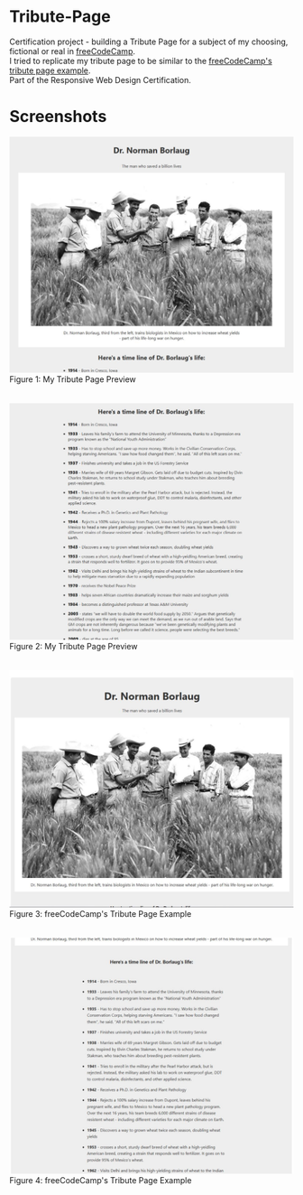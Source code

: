 # Tribute-Page
Certification project - building a Tribute Page for a subject of my choosing, fictional or real in <a href="https://www.freecodecamp.org/learn/2022/responsive-web-design/#build-a-tribute-page-project">freeCodeCamp</a>.<br>
I tried to replicate my tribute page to be similar to the <a href="https://tribute-page.freecodecamp.rocks/">freeCodeCamp's tribute page example</a>.<br>
Part of the Responsive Web Design Certification.

# Screenshots
<div>
  <img src="https://raw.githubusercontent.com/chanwaihan/Tribute-Page/main/tribute-page-preview-1.jpg" alt="tribute-page-preview-1" title="Tribute Page Preview 1"><br>
  <figcaption>Figure 1: My Tribute Page Preview</figcaption>
</div>
<br><br>
<div>
  <img src="https://raw.githubusercontent.com/chanwaihan/Tribute-Page/main/tribute-page-preview-2.jpg" alt="tribute-page-preview-2" title="Tribute Page Preview 2"><br>
  <figcaption>Figure 2: My Tribute Page Preview</figcaption>
</div>
<br><br>
<div>
  <img src="https://raw.githubusercontent.com/chanwaihan/Tribute-Page/main/tribute-page-example-1.jpg" alt="tribute-page-example-1" title="Tribute Page Example 1"><br>
  <figcaption>Figure 3: freeCodeCamp's Tribute Page Example</figcaption>
</div>
<br><br>
<div>
  <img src="https://raw.githubusercontent.com/chanwaihan/Tribute-Page/main/tribute-page-example-2.jpg" alt="tribute-page-example-2" title="Tribute Page Example 2"><br>
  <figcaption>Figure 4: freeCodeCamp's Tribute Page Example</figcaption>
</div>
